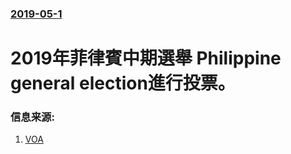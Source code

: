 ### [2019-05-1](/news/2019/05/1/index.md)

##### 
# 2019年菲律賓中期選舉 Philippine general election進行投票。 




### 信息来源:

1. [VOA](https://www.voanews.com/a/philippine-midterm-election/4916347.html)
